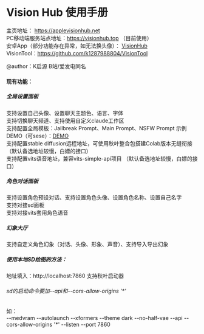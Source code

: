 # Vision Hub 使用手册

主页地址： https://applevisionhub.net \
PC移动端服务站点地址：https://visionhub.top （目前使用）\
安卓App（部分功能存在异常，如无法换头像）： <a href="https://github.com/k1287988804/visionhubdocs/releases/download/v1.0.0/VisionHub_1.0.0_release.apk" target="_blank" >VisionHub</a> \
VisionTool：https://github.com/k1287988804/VisionTool

@author：K启源 B站/爱发电同名

#### 现有功能：

##### 全局设置面板 
支持设置自己头像、设置聊天主题色、语言、字体 \
支持切换聊天频道、支持使用自定义claude工作区 \
支持配置全局模板：Jailbreak Prompt、Main Prompt、NSFW Prompt 示例DEMO（可sese）：<a href="https://github.com/k1287988804/visionhubdocs/blob/main/template.md" target="_black">DEMO</a> \
支持配置stable diffusion远程地址，可使用秋叶整合包搭建Colab版本无缝衔接 （默认备选地址较慢，白嫖的接口） \
支持配置vits语音地址，兼容vits-simple-api项目 （默认备选地址较慢，白嫖的接口）

##### 角色对话面板
支持设置角色预设对话、支持设置角色头像、设置角色名称、设置自己名字 \
支持对接sd面板 \
支持对接vits套用角色语音 

##### 幻象大厅
支持自定义角色幻象（对话、头像、形象、声音）、支持导入导出幻象

##### 使用本地SD绘图的方法：
地址填入：http://localhost:7860   支持秋叶启动器
###### sd的启动命令要加--api和--cors-allow-origins '*' 
如：\
--medvram --autolaunch --xformers --theme dark --no-half-vae --api --cors-allow-origins '*' --listen --port 7860





